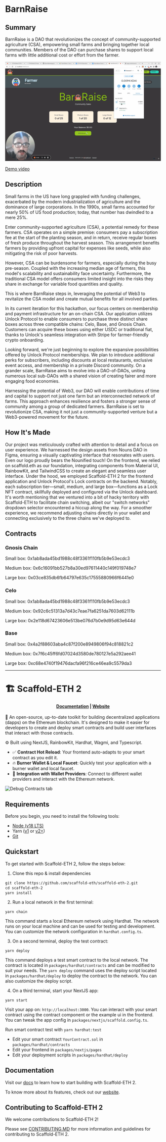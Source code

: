 # BarnRaise

## Summary

BarnRaise is a DAO that revolutionizes the concept of community-supported agriculture (CSA), empowering small farms and bringing together local communities. Members of the DAO can purchase shares to support local farms with little additional cost or effort from the farmer.

!["Gif Demo of BarnRaise"](BarnRaiseDemo.gif)

[Demo video](https://youtu.be/5SrnX9IHObs)


## Description

Small farms in the US have long grappled with funding challenges, exacerbated by the modern industrialization of agriculture and the dominance of large corporations. In the 1990s, small farms accounted for nearly 50% of US food production; today, that number has dwindled to a mere 25%.

Enter community-supported agriculture (CSA), a potential remedy for these farmers. CSA operates on a simple premise: consumers pay a subscription fee at the start of the planting season, and in return, receive regular boxes of fresh produce throughout the harvest season. This arrangement benefits farmers by providing upfront capital for expenses like seeds, while also mitigating the risk of poor harvests.

However, CSA can be burdensome for farmers, especially during the busy pre-season. Coupled with the increasing median age of farmers, this model's scalability and sustainability face uncertainty. Furthermore, the traditional CSA model offers consumers limited insight into the risks they share in exchange for variable food quantities and quality.

This is where BarnRaise steps in, leveraging the potential of Web3 to revitalize the CSA model and create mutual benefits for all involved parties.

In its current iteration for this hackathon, our focus centers on membership and payment infrastructure for an on-chain CSA. Our application utilizes Unlock Protocol to enable consumers to purchase three distinct share boxes across three compatible chains: Celo, Base, and Gnosis Chain. Customers can acquire these boxes using either USDC or traditional fiat, thanks to Unlock's seamless integration with Stripe for farmer-friendly crypto onboarding.

Looking forward, we're just beginning to explore the expansive possibilities offered by Unlock Protocol memberships. We plan to introduce additional perks for subscribers, including discounts at local restaurants, exclusive event access, and membership in a private Discord community. On a grander scale, BarnRaise aims to evolve into a DAO-of-DAOs, uniting numerous local sub-DAOs with a shared vision of creating fairer and more engaging food economies.

Harnessing the potential of Web3, our DAO will enable contributions of time and capital to support not just one farm but an interconnected network of farms. This approach enhances resilience and fosters a stronger sense of community among a group of dedicated farmers. BarnRaise is set to revolutionize CSA, making it not just a community-supported venture but a Web3-powered movement for the future.

## How It's Made

Our project was meticulously crafted with attention to detail and a focus on user experience. We harnessed the design assets from Nouns DAO in Figma, ensuring a visually captivating interface that resonates with users. Even our logo proudly bears the Nounified touch! On the frontend, we relied on scaffold.eth as our foundation, integrating components from Material UI, RainbowKit, and TailwindCSS to create an elegant and seamless user interface. Under the hood, we employed Scaffold-ETH 2 for the frontend application and Unlock Protocol's Lock contracts on the backend. Notably, each subscription tier—small, medium, and large box—functions as a Lock NFT contract, skillfully deployed and configured via the Unlock dashboard. It's worth mentioning that we ventured into a bit of hacky territory with Scaffold-ETH to facilitate chain switching, albeit our "switch networks" dropdown selector encountered a hiccup along the way. For a smoother experience, we recommend adjusting chains directly in your wallet and connecting exclusively to the three chains we've deployed to.

## Contracts

### Gnosis Chain
Small box: 0x1ab8ada45bd1988c48f3361f110fb5b9e53ecdc3

Medium box: 0x6c16091bb527b8a30ed97611440c149f019748e7

Large box: 0x03ce835db6fb64797e635c17555880966f6441e0

### Celo
Small box: 0x1ab8ada45bd1988c48f3361f110fb5b9e53ecdc3

Medium box: 0x92c6c51313a7d43c7eae7fa6251da7603d62111b

Large box: 0x2e118d67423606e513be076d7b0e9d95d63e644d

### Base
Small box: 0x4a2f88603aba4c87f200e8949806f94c818821c2

Medium box: 0x7f6c45ff6fd07024d3580de780127e5a292aee41

Large box: 0xc68e4740f19476dacfa96f216ce46ea9c5579da3

----------------------------

# 🏗 Scaffold-ETH 2

<h4 align="center">
  <a href="https://docs.scaffoldeth.io">Documentation</a> |
  <a href="https://scaffoldeth.io">Website</a>
</h4>

🧪 An open-source, up-to-date toolkit for building decentralized applications (dapps) on the Ethereum blockchain. It's designed to make it easier for developers to create and deploy smart contracts and build user interfaces that interact with those contracts.

⚙️ Built using NextJS, RainbowKit, Hardhat, Wagmi, and Typescript.

- ✅ **Contract Hot Reload**: Your frontend auto-adapts to your smart contract as you edit it.
- 🔥 **Burner Wallet & Local Faucet**: Quickly test your application with a burner wallet and local faucet.
- 🔐 **Integration with Wallet Providers**: Connect to different wallet providers and interact with the Ethereum network.

![Debug Contracts tab](https://github.com/scaffold-eth/scaffold-eth-2/assets/55535804/1171422a-0ce4-4203-bcd4-d2d1941d198b)

## Requirements

Before you begin, you need to install the following tools:

- [Node (v18 LTS)](https://nodejs.org/en/download/)
- Yarn ([v1](https://classic.yarnpkg.com/en/docs/install/) or [v2+](https://yarnpkg.com/getting-started/install))
- [Git](https://git-scm.com/downloads)

## Quickstart

To get started with Scaffold-ETH 2, follow the steps below:

1. Clone this repo & install dependencies

```
git clone https://github.com/scaffold-eth/scaffold-eth-2.git
cd scaffold-eth-2
yarn install
```

2. Run a local network in the first terminal:

```
yarn chain
```

This command starts a local Ethereum network using Hardhat. The network runs on your local machine and can be used for testing and development. You can customize the network configuration in `hardhat.config.ts`.

3. On a second terminal, deploy the test contract:

```
yarn deploy
```

This command deploys a test smart contract to the local network. The contract is located in `packages/hardhat/contracts` and can be modified to suit your needs. The `yarn deploy` command uses the deploy script located in `packages/hardhat/deploy` to deploy the contract to the network. You can also customize the deploy script.

4. On a third terminal, start your NextJS app:

```
yarn start
```

Visit your app on: `http://localhost:3000`. You can interact with your smart contract using the contract component or the example ui in the frontend. You can tweak the app config in `packages/nextjs/scaffold.config.ts`.

Run smart contract test with `yarn hardhat:test`

- Edit your smart contract `YourContract.sol` in `packages/hardhat/contracts`
- Edit your frontend in `packages/nextjs/pages`
- Edit your deployment scripts in `packages/hardhat/deploy`

## Documentation

Visit our [docs](https://docs.scaffoldeth.io) to learn how to start building with Scaffold-ETH 2.

To know more about its features, check out our [website](https://scaffoldeth.io).

## Contributing to Scaffold-ETH 2

We welcome contributions to Scaffold-ETH 2!

Please see [CONTRIBUTING.MD](https://github.com/scaffold-eth/scaffold-eth-2/blob/main/CONTRIBUTING.md) for more information and guidelines for contributing to Scaffold-ETH 2.
